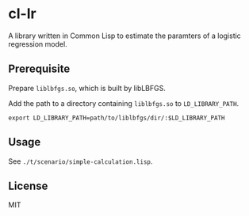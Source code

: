 cl-lr
===========

A library written in Common Lisp to estimate the paramters of a logistic regression model.


## Prerequisite

Prepare `liblbfgs.so`, which is built by libLBFGS.

Add the path to a directory containing `liblbfgs.so` to `LD_LIBRARY_PATH`.
```
export LD_LIBRARY_PATH=path/to/liblbfgs/dir/:$LD_LIBRARY_PATH
```


## Usage

See `./t/scenario/simple-calculation.lisp`.


## License

MIT
